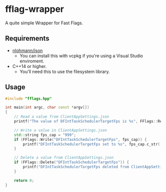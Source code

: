 # fflag-wrapper
A quite simple Wrapper for Fast Flags.

## Requirements
- [nlohmann/json](https://github.com/nlohmann/json)
  - You can install this with vcpkg if you're using a Visual Studio enviroment.
- C++14 or higher.
  - You'll need this to use the filesystem library.

## Usage

```cpp
#include "fflags.hpp"

int main(int argc, char const *argv[])
{
    // Read a value from ClientAppSettings.json
    printf("The value of DFIntTaskSchedulerTargetFps is %s", FFlags::Read("DFIntTaskSchedulerTargetFps"));

    // Write a value in ClientAppSettings.json
    std::string fps_cap = "999";
    if (FFlags::Write("DFIntTaskSchedulerTargetFps", fps_cap)) {
        printf("DFIntTaskSchedulerTargetFps set to %s", fps_cap.c_str());
    }

    // Delete a value from ClientAppSettings.json
    if (FFlags::Delete("DFIntTaskSchedulerTargetFps")) {
        printf("DFIntTaskSchedulerTargetFps deleted from ClientAppSettings.json");
    }

    return 0;
}

```

